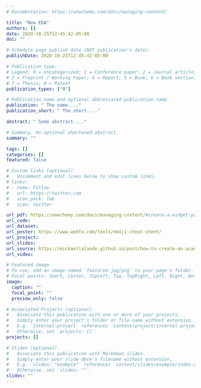 ```yaml
---
# Documentation: https://wowchemy.com/docs/managing-content/

title: "New EDA"
authors: []
date: 2020-10-25T12:45:42-05:00
doi: ""

# Schedule page publish date (NOT publication's date).
publishDate: 2020-10-25T12:45:42-05:00

# Publication type.
# Legend: 0 = Uncategorized; 1 = Conference paper; 2 = Journal article;
# 3 = Preprint / Working Paper; 4 = Report; 5 = Book; 6 = Book section;
# 7 = Thesis; 8 = Patent
publication_types: ["0"]

# Publication name and optional abbreviated publication name.
publication: " The name...."
publication_short: " The short...."

abstract: " Some abstract...."

# Summary. An optional shortened abstract.
summary: ""

tags: []
categories: []
featured: false

# Custom links (optional).
#   Uncomment and edit lines below to show custom links.
# links:
# - name: Follow
#   url: https://twitter.com
#   icon_pack: fab
#   icon: twitter

url_pdf: https://wowchemy.com/docs/managing-content/#create-a-widget-page
url_code:
url_dataset:
url_poster: https://www.webfx.com/tools/emoji-cheat-sheet/
url_project:
url_slides:
url_source: https://mickaellalande.github.io/post/how-to-create-an-academic-github-page-with-hugo/
url_video:

# Featured image
# To use, add an image named `featured.jpg/png` to your page's folder. 
# Focal points: Smart, Center, TopLeft, Top, TopRight, Left, Right, BottomLeft, Bottom, BottomRight.
image:
  caption: ""
  focal_point: ""
  preview_only: false

# Associated Projects (optional).
#   Associate this publication with one or more of your projects.
#   Simply enter your project's folder or file name without extension.
#   E.g. `internal-project` references `content/project/internal-project/index.md`.
#   Otherwise, set `projects: []`.
projects: []

# Slides (optional).
#   Associate this publication with Markdown slides.
#   Simply enter your slide deck's filename without extension.
#   E.g. `slides: "example"` references `content/slides/example/index.md`.
#   Otherwise, set `slides: ""`.
slides: ""
---
```

